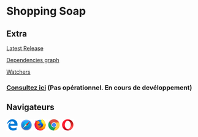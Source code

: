 # Shopping Soap




## Extra

[Latest Release](https://github.com/Stefan-ci/Shopping-Soap/releases/latest)

[Dependencies graph](https://github.com/Stefan-ci/Shopping-Soap/graphs/commit-activity)

[Watchers](https://github.com/Stefan-ci/Shopping-Soap/watchers)

### [Consultez ici](http://ivoire-soap.herokuapp.com) (Pas opérationnel. En cours de devéloppement)

## Navigateurs

[![ie](./files/assets/images/readme/edge.png)](http://ivoire-soap.herokuapp.com)
[![safari](./files/assets/images/readme/safari.png)](http://ivoire-soap.herokuapp.com)
[![firefox](./files/assets/images/readme/firefox.png)](http://ivoire-soap.herokuapp.com)
[![chrome](./files/assets/images/readme/chrome.png)](http://ivoire-soap.herokuapp.com)
[![opera](./files/assets/images/readme/opera.png)](http://ivoire-soap.herokuapp.com)
